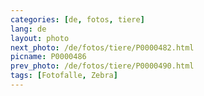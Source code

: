 ```yaml
---
categories: [de, fotos, tiere]
lang: de
layout: photo
next_photo: /de/fotos/tiere/P0000482.html
picname: P0000486
prev_photo: /de/fotos/tiere/P0000490.html
tags: [Fotofalle, Zebra]
---
```


